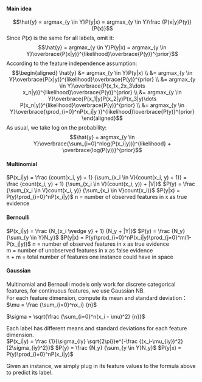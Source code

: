 #### Main idea  
$$\hat{y} = argmax_{y \in Y}P(y|x) = argmax_{y \in Y}\frac {P(x|y)P(y)} {P(x)}$$
Since $P(x)$ is the same for all labels, omit it:  
$$\hat{y} = argmax_{y \in Y}P(y|x) = argmax_{y \in Y}\overbrace{P(x|y)}^{likelihood}\overbrace{P(y)}^{prior}$$
According to the feature independence assumption:  
$$\begin{aligned}
\hat{y} &= argmax_{y \in Y}P(y|x) \\ 
        &= argmax_{y \in Y}\overbrace{P(x|y)}^{likelihood}\overbrace{P(y)}^{prior} \\
        &= argmax_{y \in Y}\overbrace{P(x_1x_2x_3\dots x_n|y)}^{likelihood}\overbrace{P(y)}^{prior} \\
        &= argmax_{y \in Y}\overbrace{P(x_1|y)P(x_2|y)P(x_3|y)\dots P(x_n|y)}^{likelihood}\overbrace{P(y)}^{prior} \\
        &= argmax_{y \in Y}\overbrace{\prod_{i=0}^nP(x_i|y )}^{likelihood}\overbrace{P(y)}^{prior}
\end{aligned}$$
As usual, we take log on the probability:
$$\hat{y} = argmax_{y \in Y}\overbrace{\sum_{i=0}^nlog(P(x_i|y))}^{likelihood} + \overbrace{log(P(y))}^{prior}$$

#### Multinomial
$P(x_i|y) = \frac {count(x_i, y) + 1} {\sum_{x_i \in V}(count(x_i, y) + 1)} = \frac {count(x_i, y) + 1} {\sum_{x_i \in V}(count(x_i, y)) + |V|}$
$P(y) = \frac {\sum_{x_i \in V}count(x_i, y)} {\sum_{x_i \in V}count(x_i)}$
$P(y|x) = P(y)\prod_{i=0}^nP(x_i|y)$
n = number of observed features in x as true evidence

#### Bernoulli
$P(x_i|y) = \frac {N_{x_i \wedge y} + 1} {N_y + |Y|}$
$P(y) = \frac {N_y} {\sum_{y \in Y}N_y}$
$P(y|x) = P(y)\prod_{i=0}^nP(x_i|y)\prod_{j=0}^m(1-P(x_j|y))$
n = number of observed features in x as true evidence  
m = number of unobserved features in x as false evidence  
n + m = total number of features one instance could have in space

#### Gaussian
Multinomial and Bernoulli models only work for discrete categorical features, for continuous features, we use Gaussian NB.  
For each feature dimension, compute its mean and standard deviation：
$\mu = \frac {\sum_{i=0}^nx_i} {n}$

$\sigma = \sqrt{\frac {\sum_{i=0}^n(x_i - \mu)^2} {n}}$

Each label has different means and standard deviations for each feature dimension.  
$P(x_i|y) = \frac {1}{\sigma_{iy} \sqrt{2\pi}}e^{-\frac {(x_i-\mu_{iy})^2}{2\sigma_{iy}^2}}$
$P(y) = \frac {N_y} {\sum_{y \in Y}N_y}$
$P(y|x) = P(y)\prod_{i=0}^nP(x_i|y)$

Given an instance, we simply plug in its feature values to the formula above to predict its label.
